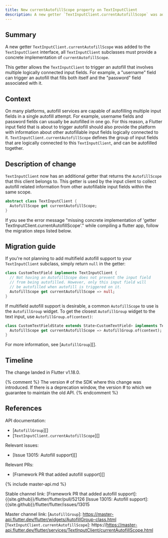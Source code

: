 ```yaml
---
title: New currentAutofillScope property on TextInputClient
description: A new getter `TextInputClient.currentAutofillScope` was added to the `TextInputClient` interface for autofill support.
---
```


## Summary

A new getter `TextInputClient.currentAutofillScope` was added to the
`TextInputClient` interface, all `TextInputClient` subclasses must 
provide a concrete implementation of `currentAutofillScope`.

This getter allows the `TextInputClient`
to trigger an autofill that involves multiple logically connected input
fields. For example, a "username" field can trigger an autofill that fills
both itself and the "password" field associated with it. 

## Context

On many platforms, autofill services are capable of autofilling multiple input
fields in a single autofill attempt. For example, username fields and password
fields can usually be autofilled in one go. For this reason, a Flutter input
field that is about to trigger autofill should also provide the platform with
information about other autofillable input fields logically connected to it.
`TextInputClient.currentAutofillScope` defines the group of input fields that are
logically connected to this `TextInputClient`, and can be autofilled together.

## Description of change

`TextInputClient` now has an additional getter that returns the `AutofillScope`
that this client belongs to. This getter is used by the input client to collect
autofill related information from other autofillable input fields within the same
scope.
<!-- skip -->
```dart
abstract class TextInputClient {
  AutofillScope get currentAutofillScope;
}
```

If you see the error message "missing concrete implementation of 
'getter TextInputClient.currentAutofillScope'." while compiling a flutter
app, follow the migration steps listed below.

## Migration guide

If you're not planning to add multifield autofill support to your `TextInputClient`
subclass, simply return `null` in the getter:
<!-- skip -->
```dart
class CustomTextField implements TextInputClient {
  // Not having an AutofillScope does not prevent the input field
  // from being autofilled. However, only this input field will
  // be autofilled when autofill is triggered on it.
  AutofillScope get currentAutofillScope => null;
}
```

If multifield autofill support is desirable, a common `AutofillScope` to use is
the `AutofillGroup` widget. To get the closest `AutofillGroup` widget to the text
input, use `AutofillGroup.of(context)`:

<!-- skip -->
```dart
class CustomTextFieldState extends State<CustomTextField> implements TextInputClient {
  AutofillScope get currentAutofillScope => AutofillGroup.of(context);
}
```

For more information, see [`AutofillGroup`][].


## Timeline

The change landed in Flutter v1.18.0.

{% comment %}
The version # of the SDK where this change was
introduced.  If there is a deprecation window,
the version # to which we guarantee to maintain the old API.
{% endcomment %}

## References

API documentation:
* [`AutofillGroup`][]
* [`TextInputClient.currentAutofillScope`][]

Relevant issues:
* [Issue 13015: Autofill support][]

Relevant PRs:
* [Framework PR that added autofill support][]


{% include master-api.md %}

Stable channel link:
[Framework PR that added autofill support]: {{site.github}}/flutter/flutter/pull/52126
[Issue 13015: Autofill support]: {{site.github}}/flutter/flutter/issues/13015

Master channel link:
[`AutofillGroup`]: https://master-api.flutter.dev/flutter/widgets/AutofillGroup-class.html
[`TextInputClient.currentAutofillScope`]: https://https://master-api.flutter.dev/flutter/services/TextInputClient/currentAutofillScope.html

